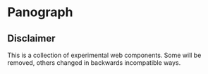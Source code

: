 # Panograph

## Disclaimer

This is a collection of experimental web components.  Some will be removed,
others changed in backwards incompatible ways.
